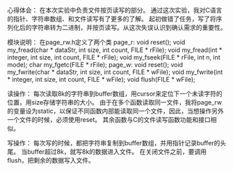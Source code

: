 心得体会：
在本次实验中负责文件按页读写的部分。
通过这次实验，我对C语言的指针、字符串数组、和文件读写有了更多的了解。
起初做错了任务，写了将序列化后的字符串转为二进制，并按页读写。从这次失误认识到确认需求的重要性。

模块说明：
在page_rw.h定义了两个类
page_r:
	void reset();
	void my_fread(char * dataStr, int size, int count, FILE * rFile);
	void my_fread(int * integer, int size, int count, FILE * rFile);
	void my_fseek(FILE * rFile, int n, int mode);
	char my_fgetc(FILE * rFile);
page_w:
	void reset();
	void my_fwrite(char * dataStr, int size, int count, FILE * wFile);
	void my_fwrite(int * integer, int size, int count, FILE * wFile);
	void flush(FILE * wFile);

读操作：
每次读取8k的字符串到buffer数组，用cursor来定位下一个未读字符的位置，用size存储字符串的大小。
由于在多个函数读取同一文件，我将page_rw的变量设为static，以保证不同函数内部能读取同一个文件，因此，当想操作另外一个文件的时候，必须使用reset。
其余函数与C的文件读写函数功能和接口相似。

写操作：
每次写的时候，都把字符串复制到buffer数组，并用指针记录buffer的头尾。
当buffer超过8k，就写8k的数据进入文件。
在关闭文件之前，要调用flush，把剩余的数据写入文件。

